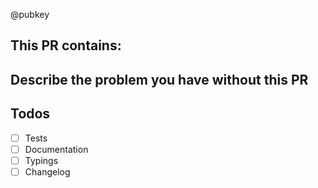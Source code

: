 <!-- REMOVE EVERYTHING WRITTEN IN UPPERCASE -->

<!-- 
  The maintainer disabled PR notifications for this repo
  to not get spammed by the renovate bot.
  Please always add @pubkey so that I can see your PR.
-->
@pubkey


<!-- IMPORTANT:
  DO NOT COMMIT FILES FROM THE ./dist OR ./docs FOLDERS;
  THESE CONTAIN GENERATED FILES THAT SHOULD NOT BE EDITED MANUALLY.
-->

<!--
  TO LEARN HOW TO MAKE THE PERFECT PULL REQUEST, READ THIS:
  https://simonwillison.net/2022/Oct/29/the-perfect-commit/
-->

## This PR contains:
<!--
 - IMPROVED DOCS
 - IMPROVED TESTS
 - IMPROVED typings
 - A BUGFIX
 - A NEW FEATURE
 - A BREAKING CHANGE
 - SOMETHING ELSE
-->

## Describe the problem you have without this PR
<!-- DESCRIBE PROBLEM HERE OR LINK TO AN ISSUE -->

## Todos <!-- REMOVE THIS BLOCK OR PARTS OF IT IF NOT NEEDED -->
- [ ] Tests
- [ ] Documentation
- [ ] Typings
- [ ] Changelog

<!--
READ THIS BEFORE SUBMISSION:

- PULL-REQUESTS THAT CONTAIN A BUGFIX, NEED AT LEAST ONE TEST TO REPRODUCE THE BUG

-->
